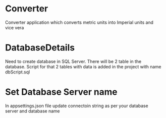 # Converter
Converter application which converts metric units into Imperial units and vice vera

# DatabaseDetails
Need to create database in SQL Server. There will be 2 table in the database.
Script for that 2 tables with data is added in the project with name dbScript.sql

# Set Database Server name
In appsettings.json file update connectoin string as per your database server and database name
